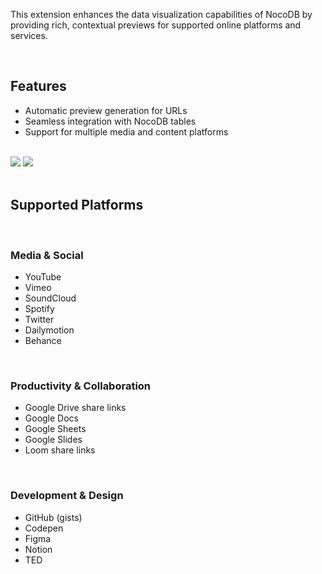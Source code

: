 <p>
This extension enhances the data visualization capabilities of NocoDB by providing rich, contextual previews for supported online platforms and services.
</p>
<br>
<h2>Features</h2>
<ul>
  <li>Automatic preview generation for URLs</li>
  <li>Seamless integration with NocoDB tables</li>
  <li>Support for multiple media and content platforms</li>
</ul>
<br>
<div class="flex gap-5">
  <img src="url-preview-ee/assets/description-ss-1.png" class="w-[calc(50%_-_10px)] object-contain rounded-xl border"/>
  <img src="url-preview-ee/assets/description-ss-2.png" class="w-[calc(50%_-_10px)] object-contain rounded-xl"/>
</div>
<br>
<h2>Supported Platforms</h2>
<br>
<h3>Media & Social</h3>
<ul>
  <li>YouTube</li>
  <li>Vimeo</li>
  <li>SoundCloud</li>
  <li>Spotify</li>
  <li>Twitter</li>
  <li>Dailymotion</li>
  <li>Behance</li>
</ul>
<br>
<h3>Productivity & Collaboration</h3>
<ul>
  <li>Google Drive share links</li>
  <li>Google Docs</li>
  <li>Google Sheets</li>
  <li>Google Slides</li>
  <li>Loom share links</li>
</ul>
<br>
<h3>Development & Design</h3>
<ul>
  <li>GitHub (gists)</li>
  <li>Codepen</li>
  <li>Figma</li>
  <li>Notion</li>
  <li>TED</li>
</ul>
